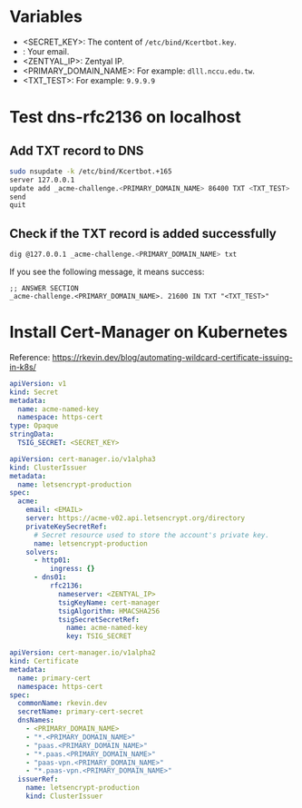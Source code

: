 # Variables

* <SECRET_KEY>: The content of `/etc/bind/Kcertbot.key`.
* <EMAIL>: Your email.
* <ZENTYAL_IP>: Zentyal IP.
* <PRIMARY_DOMAIN_NAME>: For example: `dlll.nccu.edu.tw`.
* <TXT_TEST>: For example: `9.9.9.9`

# Test dns-rfc2136 on localhost

## Add TXT record to DNS

````bash
sudo nsupdate -k /etc/bind/Kcertbot.+165
server 127.0.0.1
update add _acme-challenge.<PRIMARY_DOMAIN_NAME> 86400 TXT <TXT_TEST>
send
quit
````

## Check if the TXT record is added successfully

````bash
dig @127.0.0.1 _acme-challenge.<PRIMARY_DOMAIN_NAME> txt
````

If you see the following message, it means success:

````
;; ANSWER SECTION
_acme-challenge.<PRIMARY_DOMAIN_NAME>. 21600 IN TXT "<TXT_TEST>"
````

# Install Cert-Manager on Kubernetes

Reference:
https://rkevin.dev/blog/automating-wildcard-certificate-issuing-in-k8s/

````yaml
apiVersion: v1
kind: Secret
metadata:
  name: acme-named-key
  namespace: https-cert
type: Opaque
stringData:
  TSIG_SECRET: <SECRET_KEY>
````

````yaml
apiVersion: cert-manager.io/v1alpha3
kind: ClusterIssuer
metadata:
  name: letsencrypt-production
spec:
  acme:
    email: <EMAIL>
    server: https://acme-v02.api.letsencrypt.org/directory
    privateKeySecretRef:
      # Secret resource used to store the account's private key.
      name: letsencrypt-production
    solvers:
      - http01:
          ingress: {}
      - dns01:
          rfc2136:
            nameserver: <ZENTYAL_IP>
            tsigKeyName: cert-manager
            tsigAlgorithm: HMACSHA256
            tsigSecretSecretRef:
              name: acme-named-key
              key: TSIG_SECRET
````

````yaml
apiVersion: cert-manager.io/v1alpha2
kind: Certificate
metadata:
  name: primary-cert
  namespace: https-cert
spec:
  commonName: rkevin.dev
  secretName: primary-cert-secret
  dnsNames:
    - <PRIMARY_DOMAIN_NAME>
    - "*.<PRIMARY_DOMAIN_NAME>"
    - "paas.<PRIMARY_DOMAIN_NAME>"
    - "*.paas.<PRIMARY_DOMAIN_NAME>"
    - "paas-vpn.<PRIMARY_DOMAIN_NAME>"
    - "*.paas-vpn.<PRIMARY_DOMAIN_NAME>"
  issuerRef:
    name: letsencrypt-production
    kind: ClusterIssuer
````